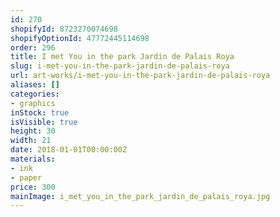 ```yaml
---
id: 270
shopifyId: 8723270074698
shopifyOptionId: 47772445114698
order: 296
title: I met You in the park Jardin de Palais Roya
slug: i-met-you-in-the-park-jardin-de-palais-roya
url: art-works/i-met-you-in-the-park-jardin-de-palais-roya
aliases: []
categories:
- graphics
inStock: true
isVisible: true
height: 30
width: 21
date: 2018-01-01T00:00:00Z
materials:
- ink
- paper
price: 300
mainImage: i_met_you_in_the_park_jardin_de_palais_roya.jpg
---
```

